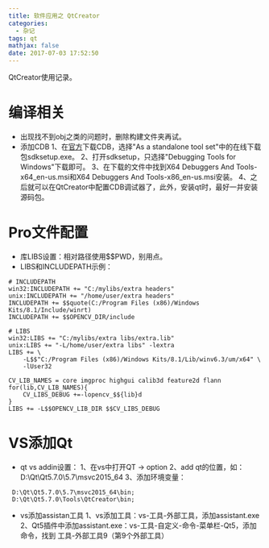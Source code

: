 ```yaml
---
title: 软件应用之 QtCreator
categories:
  - 杂记
tags: qt
mathjax: false
date: 2017-07-03 17:52:50
---
```


QtCreator使用记录。

<!-- more -->

# 编译相关
 - 出现找不到obj之类的问题时，删除构建文件夹再试。
 - 添加CDB
 1、在[官方](https://docs.microsoft.com/en-us/windows-hardware/drivers/debugger/index)下载CDB，选择"As a standalone tool set"中的在线下载包sdksetup.exe。
 2、打开sdksetup，只选择"Debugging Tools for Windows"下载即可。
 3、在下载的文件中找到X64 Debuggers And Tools-x64_en-us.msi和X64 Debuggers And Tools-x86_en-us.msi安装。
 4、之后就可以在QtCreator中配置CDB调试器了，此外，安装qt时，最好一并安装源码包。

 

# Pro文件配置
 - 库LIBS设置：相对路径使用$$PWD，别用点。
 - LIBS和INCLUDEPATH示例：

```
# INCLUDEPATH
win32:INCLUDEPATH += "C:/mylibs/extra headers"
unix:INCLUDEPATH += "/home/user/extra headers"
INCLUDEPATH += $$quote(C:/Program Files (x86)/Windows Kits/8.1/Include/winrt)
INCLUDEPATH += $$OPENCV_DIR/include

# LIBS
win32:LIBS += "C:/mylibs/extra libs/extra.lib"
unix:LIBS += "-L/home/user/extra libs" -lextra
LIBS += \
    -L$$"C:/Program Files (x86)/Windows Kits/8.1/Lib/winv6.3/um/x64" \
    -lUser32

CV_LIB_NAMES = core imgproc highgui calib3d feature2d flann
for(lib,CV_LIB_NAMES){
    CV_LIBS_DEBUG +=-lopencv_$${lib}d
}
LIBS += -L$$OPENCV_LIB_DIR $$CV_LIBS_DEBUG
```
 
 
# VS添加Qt
 - qt vs addin设置：
 1、在vs中打开QT -> option
 2、add qt的位置，如：D:\Qt\Qt5.7.0\5.7\msvc2015_64
 3、添加环境变量：
 
```
 D:\Qt\Qt5.7.0\5.7\msvc2015_64\bin;
 D:\Qt\Qt5.7.0\Tools\QtCreator\bin;
```

 - vs添加assistan工具
 1、vs添加工具：vs-工具-外部工具，添加assistant.exe
 2、Qt5插件中添加assistant.exe：vs-工具-自定义-命令-菜单栏-Qt5，添加命令，找到 工具-外部工具9（第9个外部工具）

